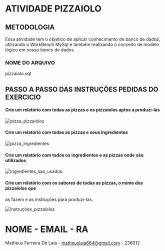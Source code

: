 # ATIVIDADE PIZZAIOLO

## METODOLOGIA
Essa atividade tem o objetico de aplicar conhecimento de banco de dados, utilizando o WorkBench MySql e também realizando o conceito de modelo lógico em nosso banco de dados.

### NOME DO ARQUIVO
pizzaiolo.sql

## PASSO A PASSO DAS INSTRUÇÕES PEDIDAS DO EXERCICIO
#### Crie um relatório com todas as pizzas e os pizzaiolos aptos a produzi-las

![pizza_pizzaiolos](https://github.com/MatheusLaiaa/PIZZAIOLO/assets/144149403/3276e393-0b8a-4fdf-a8b0-db70a1052ce5)

#### Crie um relatório com todas as pizzas e seus ingredientes

![pizza_ingredientes](https://github.com/MatheusLaiaa/PIZZAIOLO/assets/144149403/7ed5d640-8d0f-41ef-9d6c-73b6e1e7f691)

#### Crie um relatório com todos os ingredientes e as pizzas onde são utilizados

![ingredientes_sao_usados](https://github.com/MatheusLaiaa/PIZZAIOLO/assets/144149403/49df6918-5b80-4e11-829d-7611479e5493)

#### Crie um relatório com os sabores de todas as pizzas, o nome dos pizzaiolos que
as fazem e as instruções para produzi-las.

![instruções_pizzaiolos](https://github.com/MatheusLaiaa/PIZZAIOLO/assets/144149403/e39648df-4bc3-4305-8517-981e51f5fbd5)


# NOME - EMAIL - RA
Matheus Ferreira De Laia - matheuslaia664@gmail.com - 236012

